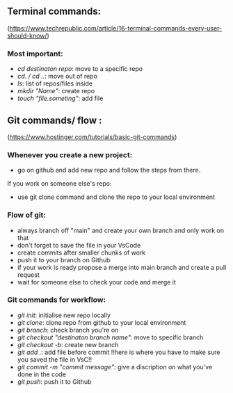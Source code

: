 ## Terminal commands:

(https://www.techrepublic.com/article/16-terminal-commands-every-user-should-know/)

### Most important:

- _cd destinaton repo_: move to a specific repo
- _cd. / cd .._: move out of repo
- _ls_: list of repos/files inside
- _mkdir "Name"_: create repo
- _touch "file.someting"_: add file

## Git commands/ flow :

(https://www.hostinger.com/tutorials/basic-git-commands)

### Whenever you create a new project:

- go on github and add new repo and follow the steps from there.

If you work on someone else's repo:

- use git clone command and clone the repo to your local environment

### Flow of git:

- always branch off "main" and create your own branch and only work on that
- don't forget to save the file in your VsCode
- create commits after smaller chunks of work
- push it to your branch on Github
- if your work is ready propose a merge into main branch and create a pull request
- wait for someone else to check your code and merge it

### Git commands for workflow:

- _git init_: initialise new repo locally
- _git clone_: clone repo from github to your local environment
- _git branch_: check branch you're on
- _git checkout "destinaton branch name"_: move to specific branch
- _git checkout -b_: create new branch
- _git add ._: add file before commit !!here is where you have to make sure you saved the file in VsC!!
- _git commit -m "commit message"_: give a discription on what you've done in the code
- _git push_: push it to Github
